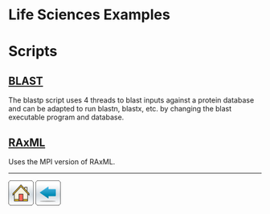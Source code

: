 # Life Sciences Examples

# Scripts

## [BLAST](BLAST)
The blastp script uses 4 threads to blast inputs against a protein database and can be adapted to run blastn, blastx, etc. by changing the blast executable program and database.

## [RAxML](RAxML)
Uses the MPI version of RAxML.

*****
[![](/Images/home.png)](https://ua-researchcomputing-hpc.github.io/) 
[![](/Images/back.png)](../)
